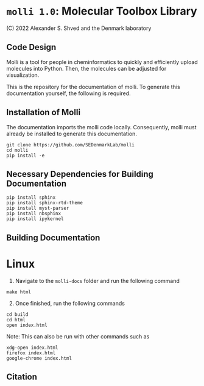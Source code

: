# `molli 1.0`: Molecular Toolbox Library

(C) 2022 Alexander S. Shved and the Denmark laboratory

## Code Design

Molli is a tool for people in cheminformatics to quickly and efficiently upload molecules into Python. Then, the molecules can be adjusted for visualization.

This is the repository for the documentation of molli. To generate this documentation yourself, the following is required. 

## Installation of Molli

The documentation imports the molli code locally. Consequently, molli must already be installed to generate this documentation. 
```
git clone https://github.com/SEDenmarkLab/molli 
cd molli 
pip install -e
```

## Necessary Dependencies for Building Documentation

```
pip install sphinx
pip install sphinx-rtd-theme
pip install myst-parser
pip install nbsphinx
pip install ipykernel
```

## Building Documentation

# Linux

1. Navigate to the `molli-docs` folder and run the following command
```
make html
```
2. Once finished, run the following commands
```
cd build
cd html
open index.html
```
Note: This can also be run with other commands such as 

```
xdg-open index.html
firefox index.html
google-chrome index.html
```

## Citation 

